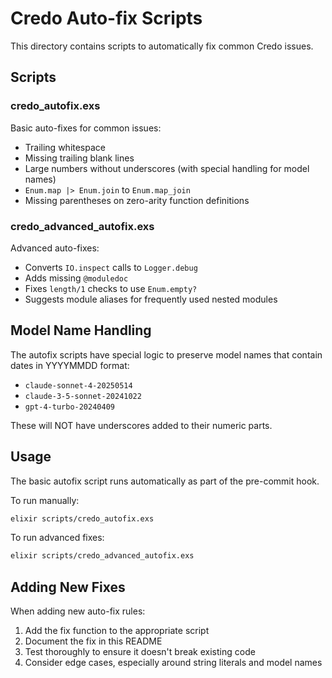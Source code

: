 # Credo Auto-fix Scripts

This directory contains scripts to automatically fix common Credo issues.

## Scripts

### credo_autofix.exs

Basic auto-fixes for common issues:
- Trailing whitespace
- Missing trailing blank lines
- Large numbers without underscores (with special handling for model names)
- `Enum.map |> Enum.join` to `Enum.map_join`
- Missing parentheses on zero-arity function definitions

### credo_advanced_autofix.exs

Advanced auto-fixes:
- Converts `IO.inspect` calls to `Logger.debug`
- Adds missing `@moduledoc`
- Fixes `length/1` checks to use `Enum.empty?`
- Suggests module aliases for frequently used nested modules

## Model Name Handling

The autofix scripts have special logic to preserve model names that contain dates in YYYYMMDD format:
- `claude-sonnet-4-20250514`
- `claude-3-5-sonnet-20241022`
- `gpt-4-turbo-20240409`

These will NOT have underscores added to their numeric parts.

## Usage

The basic autofix script runs automatically as part of the pre-commit hook.

To run manually:
```bash
elixir scripts/credo_autofix.exs
```

To run advanced fixes:
```bash
elixir scripts/credo_advanced_autofix.exs
```

## Adding New Fixes

When adding new auto-fix rules:
1. Add the fix function to the appropriate script
2. Document the fix in this README
3. Test thoroughly to ensure it doesn't break existing code
4. Consider edge cases, especially around string literals and model names